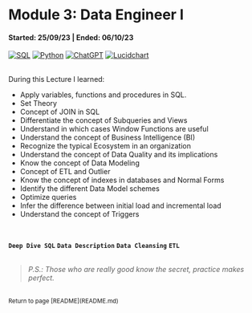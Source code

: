 # Module 3: Data Engineer I
#### Started: 25/09/23 | Ended: 06/10/23<br />
[![SQL](https://img.shields.io/badge/MySQL-8.0+-00758F?style=for-the-badge&logo=mysql&logoColor=white&labelColor=101010)](https://mysql.com)
[![Python](https://img.shields.io/badge/Python-3.10+-yellow?style=for-the-badge&logo=python&logoColor=white&labelColor=101010)](https://python.org)
[![ChatGPT](https://img.shields.io/badge/ChatGPT-GPT--4-7CF178?style=for-the-badge&logo=openai&logoColor=white&labelColor=101010)](https://platform.openai.com)
[![Lucidchart](https://img.shields.io/badge/Lucidchart+-f29221?style=for-the-badge&logo=Lucidchart&logoColor=white&labelColor=yellow)](https://Lucidchart.com)

<br />
During this Lecture I learned:

- Apply variables, functions and procedures in SQL.
- Set Theory
- Concept of JOIN in SQL
- Differentiate the concept of Subqueries and Views
- Understand in which cases Window Functions are useful
- Understand the concept of Business Intelligence (BI)
- Recognize the typical Ecosystem in an organization
- Understand the concept of Data Quality and its implications
- Know the concept of Data Modeling
- Concept of ETL and Outlier
- Know the concept of indexes in databases and Normal Forms
- Identify the different Data Model schemes
- Optimize queries
- Infer the difference between initial load and incremental load
- Understand the concept of Triggers
<br />

**``` Deep Dive SQL ```**  **``` Data Description ```**  **``` Data Cleansing ```**  **``` ETL ```**<br />
<br />

>*P.S.: Those who are really good know the secret, practice makes perfect.*
<br />
<sub>Return to page [README](README.md)</sub> 
